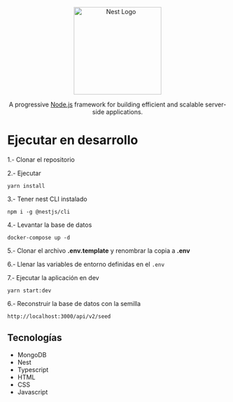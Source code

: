 <p align="center">
  <a href="http://nestjs.com/" target="blank"><img src="https://nestjs.com/img/logo-small.svg" width="200" alt="Nest Logo" /></a>
</p>

[circleci-image]: https://img.shields.io/circleci/build/github/nestjs/nest/master?token=abc123def456
[circleci-url]: https://circleci.com/gh/nestjs/nest

<p align="center">A progressive <a href="http://nodejs.org" target="_blank">Node.js</a> framework for building efficient and scalable server-side applications.</p><p align="center">

# Ejecutar en desarrollo

1.- Clonar el repositorio

2.- Ejecutar
```
yarn install
```
3.- Tener nest CLI instalado
```
npm i -g @nestjs/cli
```
4.- Levantar la base de datos
```
docker-compose up -d
```
5.- Clonar el archivo __.env.template__ y renombrar la copia a __.env__

6.- Llenar las variables de entorno definidas en el ```.env```

7.- Ejecutar la aplicación en dev
```
yarn start:dev
```

6.- Reconstruir la base de datos con la semilla
```
http://localhost:3000/api/v2/seed
```

## Tecnologías
* MongoDB
* Nest
* Typescript
* HTML
* CSS
* Javascript
